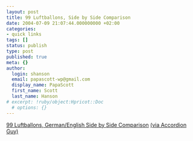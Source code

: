 ```yaml
---
layout: post
title: 99 Luftballons, Side by Side Comparison
date: 2004-07-09 21:07:44.000000000 +02:00
categories:
- quick links
tags: []
status: publish
type: post
published: true
meta: {}
author:
  login: shanson
  email: papascott-wp@gmail.com
  display_name: PapaScott
  first_name: Scott
  last_name: Hanson
# excerpt: !ruby/object:Hpricot::Doc
  # options: {}
---
```

<p><a title="Learning German in the 80's" href="http://www.inthe80s.com/redger3.shtml">99 Luftballons, German/English Side by Side Comparison</a> <a href="http://accordionguy.blogware.com/blog/_archives/2004/7/9/102379.html" title="Okay, how 'bout doing the same thing for Der Kommissar?">(via Accordion Guy)</a></p>
